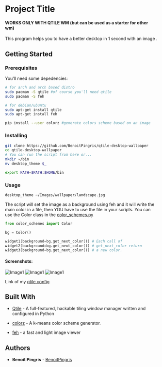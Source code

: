 # Project Title
#### WORKS ONLY WITH QTILE WM (but can be used as a starter for other wm)

This program helps you to have a better desktop in 1 second with an image .

## Getting Started


### Prerequisites

You'll need some depedencies:

```bash
# for arch and arch based distro
sudo pacman -S qtile #of course you'll need qtile
sudo pacman -S feh

# for debian/ubuntu
sudo apt-get install qtile
sudo apt-get install feh

pip install --user colorz #generate colors scheme based on an image
```

### Installing

```bash
git clone https://github.com/BenoitPingris/qtile-desktop-wallpaper
cd qtile-desktop-wallpaper
# You can run the script from here or...
mkdir ~/bin
mv desktop_theme $_

export PATH=$PATH:$HOME/bin
```

### Usage
```bash
desktop_theme ~/Images/wallpaper/landscape.jpg
```
The script will set the image as a background using feh and it will write the main color in a file, then YOU have to use the file in your scripts.
You can use the Color class in the [color_schemes.py]('google.fr')
```python
from color_schemes import Color

bg = Color()

widget1(background=bg.get_next_color()) # Each call of 
widget2(background=bg.get_next_color()) # get_next_color return
widget3(background=bg.get_next_color()) # a new color.
```

#### Screenshots:
![Image1](test)
![Image1](test)
![Image1](test)

Link of my [qtile config](https://github.com/BenoitPingris/qtile-config)
##


## Built With

* [Qtile](http://www.qtile.org/) - A full-featured, hackable tiling window manager written and configured in Python
* [colorz](https://github.com/metakirby5/colorz) - A k-means color scheme generator.

* [feh](https://feh.finalrewind.org/) - a fast and light image viewer

## Authors

* **Benoit Pingris** - [BenoitPingris](https://github.com/BenoitPingris)
